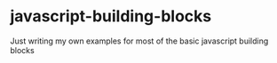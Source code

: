# javascript-building-blocks

Just writing my own examples for most of the basic javascript building blocks
